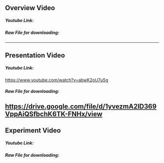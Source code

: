 ## Overview Video
##### Youtube Link:


##### Raw File for downloading:

---
## Presentation Video
##### Youtube Link:
https://www.youtube.com/watch?v=abwK2oU7u5g

##### Raw File for downloading:
https://drive.google.com/file/d/1yvezmA2ID369VppAiQSfbchK6TK-FNHx/view
---
## Experiment Video
##### Youtube Link:


##### Raw File for downloading:
